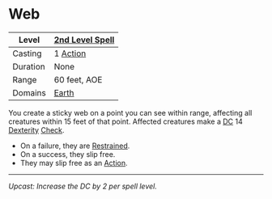 # Web

| Level    | [2nd Level Spell](2nd%20Level%20Spells.md)        |
| -------- | --------------------------------------------------- |
| Casting  | 1 [Action](../../../../Game%20Procedures/Action.md) |
| Duration | None                                                |
| Range    | 60 feet, AOE                                        |
| Domains  | [Earth](../../../Spell%20Domains/Earth.md)          |

You create a sticky web on a point you can see within range, affecting all creatures within 15 feet of that point. Affected creatures make a [DC](../../../../Game%20Procedures/DC.md) 14 [Dexterity](../../../../Player%20Characters/Chosen%20Statistics/Dexterity.md) [Check](../../../../Game%20Procedures/Check.md).

- On a failure, they are [Restrained](../../../../Conditions/Restrained.md).
- On a success, they slip free.
- They may slip free as an [Action](../../../../Game%20Procedures/Action.md).

---
*Upcast: Increase the DC by 2 per spell level.*
